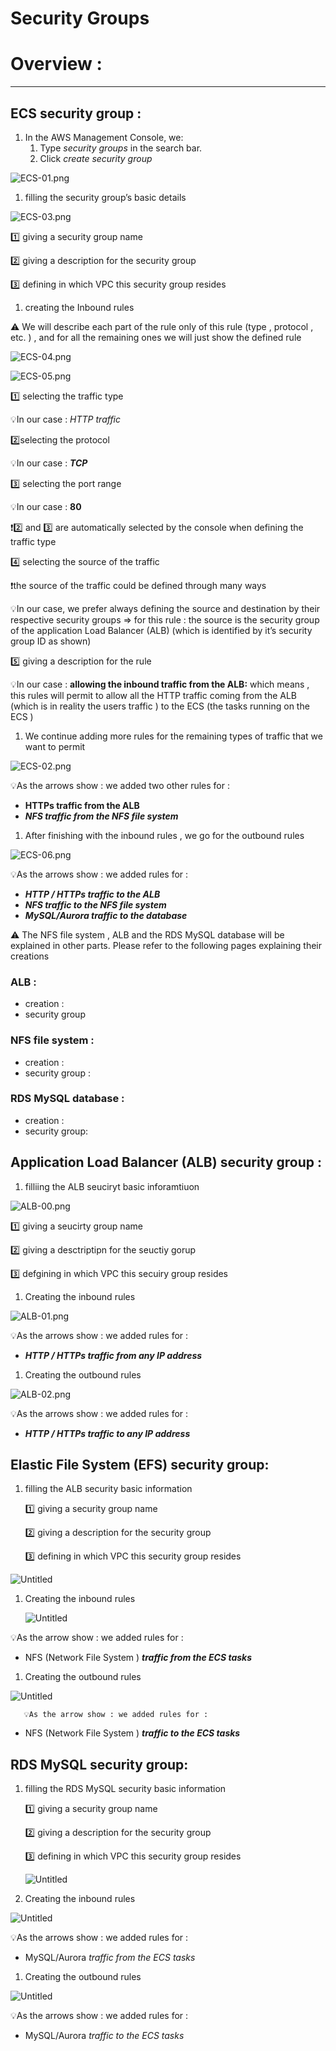 # Security Groups

# Overview :

---

## ECS security group :

1. In the AWS Management Console, we:
    1. Type *security groups* in the search bar.
    2. Click *create security group* 

![ECS-01.png](/ECS/security%20group/ECS-01.png)

1. filling the security group’s basic details

![ECS-03.png](/ECS/security%20group/ECS-03.png)

1️⃣ giving a security group name

2️⃣ giving a description for the security group 

3️⃣ defining in which VPC this security group resides

1. creating the Inbound rules 
    
    

⚠️ We will describe each part of the rule only of this rule (type , protocol , etc. ) , and for all the remaining ones we will just show the defined rule  

![ECS-04.png](/ECS/security%20group/ECS-04.png)

![ECS-05.png](/ECS/security%20group/ECS-05.png)

1️⃣ selecting the traffic type 

💡In our case : *HTTP traffic*  

2️⃣selecting the protocol

💡In our case : ***TCP***

3️⃣ selecting the port range

💡In our case : **80** 

❗2️⃣ and 3️⃣ are automatically selected by the console when defining the traffic type 

4️⃣ selecting the source of the traffic 

❗the source of the traffic could be defined through many ways 

💡In our case, we prefer always defining the source and destination by their respective security groups ⇒ for this rule : the source is the security group of the application Load Balancer (ALB) (which is identified by it’s security group ID as shown)

5️⃣ giving a description for the rule 

💡In our case : ********************************************allowing the inbound traffic from the ALB:******************************************** which means , this rules will permit to allow all the HTTP traffic coming from the ALB (which is in reality the users traffic ) to the ECS (the tasks running on the ECS )   

1. We continue adding more rules for the remaining types of traffic that we want to permit 

![ECS-02.png](/ECS/security%20group/ECS-02.png)

💡As the arrows show : we added two other rules for : 

- **************************HTTPs traffic from the ALB**************************
- *****NFS traffic from the NFS file system*****
1. After finishing with the inbound rules , we go for the outbound rules 

![ECS-06.png](/ECS/security%20group/ECS-06.png)

💡As the arrows show : we added rules for : 

- *******************************HTTP / HTTPs traffic to the ALB*******************************
- *****NFS traffic to the NFS file system*****
- ***MySQL/Aurora traffic to the database***

⚠️ The NFS file system , ALB and the RDS MySQL database will be explained in other parts. Please refer to the following pages explaining their creations  

### ALB :

- creation :
- security group

### NFS file system :

- creation :
- security group :

### RDS MySQL database :

- creation :
- security group:

## Application Load Balancer (ALB) security group :

1. filliing the ALB seuciryt basic inforamtiuon 

![ALB-00.png](/ALB/ALB-00.png)

1️⃣ giving a seucirty group name

2️⃣ giving a desctriptipn for the seuctiy gorup 

3️⃣ defgining in which VPC this secuiry group resides

1. Creating the inbound rules

![ALB-01.png](/ALB/ALB-01.png)

💡As the arrows show : we added rules for : 

- *******************************HTTP / HTTPs traffic from any IP  address*******************************

1. Creating the outbound rules

![ALB-02.png](/ALB/ALB-02.png)

💡As the arrows show : we added rules for : 

- *******************************HTTP / HTTPs traffic to any IP address*******************************

## Elastic File System (EFS) security group:

1. filling the ALB security basic information 
    
    1️⃣ giving a security group name
    
    2️⃣ giving a description for the security group 
    
    3️⃣ defining in which VPC this security group resides
    

![Untitled](/EFS/efs-00.png)

1. Creating the inbound rules
    
    ![Untitled](/EFS/efs-02.png)
    

💡As the arrow show : we added rules for : 

- NFS (Network File System ) *******************************traffic from the ECS tasks*******************************
1. Creating the outbound rules

![Untitled](/EFS/efs-03.png)

       💡As the arrow show : we added rules for :

- NFS (Network File System ) *******************************traffic to the ECS tasks*******************************

## RDS MySQL security group:

1. filling the RDS MySQL security basic information 
    
    1️⃣ giving a security group name
    
    2️⃣ giving a description for the security group 
    
    3️⃣ defining in which VPC this security group resides
    
    ![Untitled](/RDS%20MySQL/security%20group/db-sec-gp-02.png)
    

1. Creating the inbound rules

![Untitled](/RDS%20MySQL/security%20group/db-sec-gp-01.png)

💡As the arrows show : we added rules for :

- MySQL/Aurora *traffic from the ECS tasks*
1. Creating the outbound rules

![Untitled](/RDS%20MySQL/security%20group/db-sec-gp-02.png)

💡As the arrows show : we added rules for :

- MySQL/Aurora *traffic to the ECS tasks*